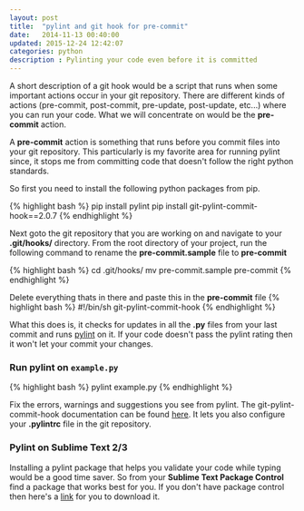 ```yaml
---
layout: post
title:  "pylint and git hook for pre-commit"
date:   2014-11-13 00:40:00
updated: 2015-12-24 12:42:07
categories: python
description : Pylinting your code even before it is committed
---
```


A short description of a git hook would be a script that runs when some important actions occur in your git repository. There are different kinds of actions (pre-commit, post-commit, pre-update, post-update, etc...) where you can run your code. What we will concentrate on would be the __pre-commit__ action.

A __pre-commit__ action is something that runs before you commit files into your git repository. This particularly is my favorite area for running pylint since, it stops me from committing code that doesn't follow the right python standards.

So first you need to install the following python packages from pip.

{% highlight bash %}
pip install pylint
pip install git-pylint-commit-hook==2.0.7
{% endhighlight %}

Next goto the git repository that you are working on and navigate to your __.git/hooks/__ directory. From the root directory of your project, run the following command to rename the __pre-commit.sample__ file to __pre-commit__

{% highlight bash %}
cd .git/hooks/
mv pre-commit.sample pre-commit
{% endhighlight %}

Delete everything thats in there and paste this in the __pre-commit__ file 
{% highlight bash %}
#!/bin/sh
git-pylint-commit-hook
{% endhighlight %}

What this does is, it checks for updates in all the __.py__ files from your last commit and runs [pylint](http://www.pylint.org/) on it. If your code doesn't pass the pylint rating then it won't let your commit your changes.

### Run pylint on `example.py`
{% highlight bash %}
pylint example.py
{% endhighlight %}

Fix the errors, warnings and suggestions you see from pylint. The git-pylint-commit-hook documentation can be found [here](http://git-pylint-commit-hook.readthedocs.org/en/latest/usage.html). It lets you also configure your __.pylintrc__ file in the git repository.

### Pylint on Sublime Text 2/3
Installing a pylint package that helps you validate your code while typing would be a good time saver. So from your __Sublime Text Package Control__ find a package that works best for you. If you don't have package control then here's a [link](https://sublime.wbond.net/installation) for you to download it.
